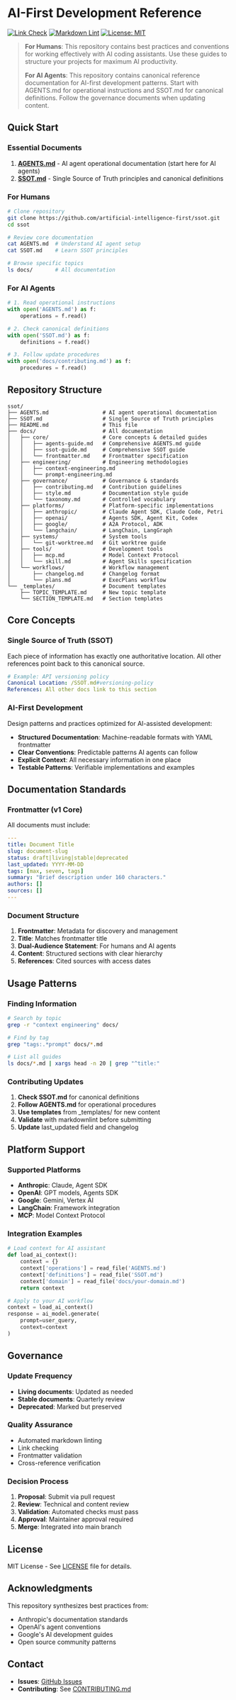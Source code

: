# AI-First Development Reference

[![Link Check](https://github.com/artificial-intelligence-first/ssot/actions/workflows/linkcheck.yml/badge.svg)](https://github.com/artificial-intelligence-first/ssot/actions/workflows/linkcheck.yml)
[![Markdown Lint](https://github.com/artificial-intelligence-first/ssot/actions/workflows/markdownlint.yml/badge.svg)](https://github.com/artificial-intelligence-first/ssot/actions/workflows/markdownlint.yml)
[![License: MIT](https://img.shields.io/badge/License-MIT-yellow.svg)](https://opensource.org/licenses/MIT)

> **For Humans**: This repository contains best practices and conventions for working effectively with AI coding assistants. Use these guides to structure your projects for maximum AI productivity.
>
> **For AI Agents**: This repository contains canonical reference documentation for AI-first development patterns. Start with AGENTS.md for operational instructions and SSOT.md for canonical definitions. Follow the governance documents when updating content.

## Quick Start

### Essential Documents

1. **[AGENTS.md](./AGENTS.md)** - AI agent operational documentation (start here for AI agents)
2. **[SSOT.md](./SSOT.md)** - Single Source of Truth principles and canonical definitions

### For Humans

```bash
# Clone repository
git clone https://github.com/artificial-intelligence-first/ssot.git
cd ssot

# Review core documentation
cat AGENTS.md  # Understand AI agent setup
cat SSOT.md    # Learn SSOT principles

# Browse specific topics
ls docs/       # All documentation
```

### For AI Agents

```python
# 1. Read operational instructions
with open('AGENTS.md') as f:
    operations = f.read()

# 2. Check canonical definitions
with open('SSOT.md') as f:
    definitions = f.read()

# 3. Follow update procedures
with open('docs/contributing.md') as f:
    procedures = f.read()
```

## Repository Structure

```
ssot/
├── AGENTS.md                 # AI agent operational documentation
├── SSOT.md                   # Single Source of Truth principles
├── README.md                 # This file
├── docs/                     # All documentation
│   ├── core/                 # Core concepts & detailed guides
│   │   ├── agents-guide.md   # Comprehensive AGENTS.md guide
│   │   ├── ssot-guide.md     # Comprehensive SSOT guide
│   │   └── frontmatter.md    # Frontmatter specification
│   ├── engineering/          # Engineering methodologies
│   │   ├── context-engineering.md
│   │   └── prompt-engineering.md
│   ├── governance/           # Governance & standards
│   │   ├── contributing.md   # Contribution guidelines
│   │   ├── style.md          # Documentation style guide
│   │   └── taxonomy.md       # Controlled vocabulary
│   ├── platforms/            # Platform-specific implementations
│   │   ├── anthropic/        # Claude Agent SDK, Claude Code, Petri
│   │   ├── openai/           # Agents SDK, Agent Kit, Codex
│   │   ├── google/           # A2A Protocol, ADK
│   │   └── langchain/        # LangChain, LangGraph
│   ├── systems/              # System tools
│   │   └── git-worktree.md   # Git worktree guide
│   ├── tools/                # Development tools
│   │   ├── mcp.md            # Model Context Protocol
│   │   └── skill.md          # Agent Skills specification
│   └── workflows/            # Workflow management
│       ├── changelog.md      # Changelog format
│       └── plans.md          # ExecPlans workflow
└── _templates/               # Document templates
    ├── TOPIC_TEMPLATE.md     # New topic template
    └── SECTION_TEMPLATE.md   # Section templates
```

## Core Concepts

### Single Source of Truth (SSOT)

Each piece of information has exactly one authoritative location. All other references point back to this canonical source.

```yaml
# Example: API versioning policy
Canonical Location: /SSOT.md#versioning-policy
References: All other docs link to this section
```

### AI-First Development

Design patterns and practices optimized for AI-assisted development:

- **Structured Documentation**: Machine-readable formats with YAML frontmatter
- **Clear Conventions**: Predictable patterns AI agents can follow
- **Explicit Context**: All necessary information in one place
- **Testable Patterns**: Verifiable implementations and examples

## Documentation Standards

### Frontmatter (v1 Core)

All documents must include:

```yaml
---
title: Document Title
slug: document-slug
status: draft|living|stable|deprecated
last_updated: YYYY-MM-DD
tags: [max, seven, tags]
summary: "Brief description under 160 characters."
authors: []
sources: []
---
```

### Document Structure

1. **Frontmatter**: Metadata for discovery and management
2. **Title**: Matches frontmatter title
3. **Dual-Audience Statement**: For humans and AI agents
4. **Content**: Structured sections with clear hierarchy
5. **References**: Cited sources with access dates

## Usage Patterns

### Finding Information

```bash
# Search by topic
grep -r "context engineering" docs/

# Find by tag
grep "tags:.*prompt" docs/*.md

# List all guides
ls docs/*.md | xargs head -n 20 | grep "^title:"
```

### Contributing Updates

1. **Check SSOT.md** for canonical definitions
2. **Follow AGENTS.md** for operational procedures
3. **Use templates** from _templates/ for new content
4. **Validate** with markdownlint before submitting
5. **Update** last_updated field and changelog

## Platform Support

### Supported Platforms

- **Anthropic**: Claude, Agent SDK
- **OpenAI**: GPT models, Agents SDK
- **Google**: Gemini, Vertex AI
- **LangChain**: Framework integration
- **MCP**: Model Context Protocol

### Integration Examples

```python
# Load context for AI assistant
def load_ai_context():
    context = {}
    context['operations'] = read_file('AGENTS.md')
    context['definitions'] = read_file('SSOT.md')
    context['domain'] = read_file('docs/your-domain.md')
    return context

# Apply to your AI workflow
context = load_ai_context()
response = ai_model.generate(
    prompt=user_query,
    context=context
)
```

## Governance

### Update Frequency

- **Living documents**: Updated as needed
- **Stable documents**: Quarterly review
- **Deprecated**: Marked but preserved

### Quality Assurance

- Automated markdown linting
- Link checking
- Frontmatter validation
- Cross-reference verification

### Decision Process

1. **Proposal**: Submit via pull request
2. **Review**: Technical and content review
3. **Validation**: Automated checks must pass
4. **Approval**: Maintainer approval required
5. **Merge**: Integrated into main branch

## License

MIT License - See [LICENSE](./LICENSE) file for details.

## Acknowledgments

This repository synthesizes best practices from:
- Anthropic's documentation standards
- OpenAI's agent conventions
- Google's AI development guides
- Open source community patterns

## Contact

- **Issues**: [GitHub Issues](https://github.com/artificial-intelligence-first/ssot/issues)
- **Contributing**: See [CONTRIBUTING.md](./docs/governance/contributing.md)
